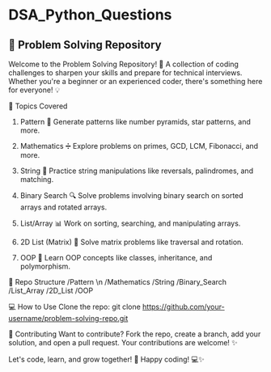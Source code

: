# DSA_Python_Questions

## 🚀 Problem Solving Repository
Welcome to the Problem Solving Repository! 🎉 A collection of coding challenges to sharpen your skills and prepare for technical interviews. Whether you're a beginner or an experienced coder, there's something here for everyone! 💡

📝 Topics Covered
1. Pattern 🔲
Generate patterns like number pyramids, star patterns, and more.

2. Mathematics ➗
Explore problems on primes, GCD, LCM, Fibonacci, and more.

3. String 💬
Practice string manipulations like reversals, palindromes, and matching.

4. Binary Search 🔍
Solve problems involving binary search on sorted arrays and rotated arrays.

5. List/Array 📊
Work on sorting, searching, and manipulating arrays.

6. 2D List (Matrix) 📅
Solve matrix problems like traversal and rotation.

7. OOP 🧩
Learn OOP concepts like classes, inheritance, and polymorphism.

📁 Repo Structure
/Pattern \n
/Mathematics
/String
/Binary_Search
/List_Array
/2D_List
/OOP

💻 How to Use
Clone the repo:
git clone https://github.com/your-username/problem-solving-repo.git

🤝 Contributing
Want to contribute? Fork the repo, create a branch, add your solution, and open a pull request. Your contributions are welcome! ✨

Let's code, learn, and grow together! 🚀 Happy coding! 💻✨
